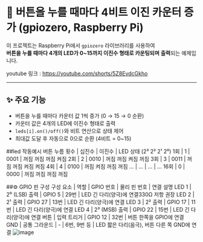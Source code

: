 # 🔢 버튼을 누를 때마다 4비트 이진 카운터 증가 (gpiozero, Raspberry Pi)

이 프로젝트는 Raspberry Pi에서 `gpiozero` 라이브러리를 사용하여  
**버튼을 누를 때마다 4개의 LED가 0~15까지 이진수 형태로 카운팅되며 출력**되는 예제입니다.

youtube 링크 : https://youtube.com/shorts/5Z8EvdcGkho

---

## ✨ 주요 기능
- 버튼을 누를 때마다 카운터 값 1씩 증가 (0 → 15 → 0 순환)
- 카운터 값은 4개의 LED에 이진수 형태로 출력
- `leds[i].on()/off()`와 비트 연산으로 상태 제어
- 최대값 도달 후 자동으로 0으로 순환 (4비트 = 0~15)

##led 작동예시
버튼 누름 횟수 | 십진수 | 이진수 | LED 상태 (2³ 2² 2¹ 2⁰)
1회 | 1 | 0001 | 꺼짐 꺼짐 꺼짐 켜짐
2회 | 2 | 0010 | 꺼짐 꺼짐 켜짐 꺼짐
3회 | 3 | 0011 | 꺼짐 꺼짐 켜짐 켜짐
4회 | 4 | 0100 | 꺼짐 켜짐 꺼짐 꺼짐
... | ... | ... | ...
16회 | 0 | 0000 | 꺼짐 꺼짐 꺼짐 꺼짐


##⚙️ GPIO 핀 구성
구성 요소 | 역할 | GPIO 번호 | 물리 핀 번호 | 연결 설명
LED 1 | 2⁰ (LSB) 출력 | GPIO 5 | 29번 | LED 긴 다리(양극)에 연결330Ω 저항 권장
LED 2 | 2¹ 출력 | GPIO 27 | 13번 | LED 긴 다리(양극)에 연결
LED 3 | 2² 출력 | GPIO 17 | 11번 | LED 긴 다리(양극)에 연결
LED 4 | 2³ (MSB) 출력 | GPIO 22 | 15번 | LED 긴 다리(양극)에 연결
버튼 | 입력 트리거 | GPIO 12 | 32번 | 버튼 한쪽을 GPIO에 연결
GND | 공통 그라운드 | - | 6번, 9번 등 | LED 짧은 다리(음극), 버튼 다른 쪽 GND에 연결
![image](https://github.com/user-attachments/assets/cc4b8866-5405-45ad-9324-13d23c6c5992)

